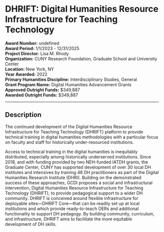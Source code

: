 
# DHRIFT: Digital Humanities Resource Infrastructure for Teaching Technology

**Award Number:** undefined  
**Award Period:** 1/1/2023 - 12/31/2025  
**Project Director:** Lisa M. Rhody  
**Organization:** CUNY Research Foundation, Graduate School and University Center  
**Location:** New York, NY  
**Year Awarded:** 2022  
**Primary Humanities Discipline:** Interdisciplinary Studies, General  
**Grant Program Name:** Digital Humanities Advancement Grants  
**Approved Outright Funds:** $349,887  
**Awarded Outright Funds:** $349,887  

---

## Description

<p>The continued development of the Digital
Humanities Resource Infrastructure for Teaching Technology (DHRIFT) platform to
provide technical training in digital humanities methodologies with a
particular focus on faculty and staff for historically under-resourced
institutions. </p>
<p>Access to technical training in the digital humanities is inequitably distributed, especially among historically underserved institutions. Since 2018, and with funding provided by two NEH-funded IATDH grants, the Graduate Center, CUNY has supported development of over 30 local DH institutes and intensives by training 48 DH practitioners as part of the Digital Humanities Research Institute (DHRI). Building on the demonstrated success of these approaches, GCDI proposes a social and infrastructural intervention, Digital Humanities Resource Infrastructure for Teaching Technology (DHRIFT), to provide pedagogical support to a wider DH community. DHRIFT is conceived around flexible infrastructure for deployable sites—DHRIFT Core—that can be readily set up at local institutions and which provide ready-to-teach OERs and additional functionality to support DH pedagogy. By building community, curriculum, and infrastructure, DHRIFT aims to facilitate the more equitable development of DH skills.</p>
